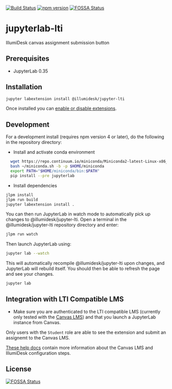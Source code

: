 [![Build Status](https://travis-ci.com/IllumiDesk/jupyter-lti.svg?branch=master)](https://travis-ci.org/IllumiDesk/jupyter-lti)
[![npm version](http://img.shields.io/npm/v/@illumidesk/jupyter-lti.svg?style=flat)](https://npmjs.org/package/@illumidesk/jupyter-lti 'View this project on npm')
[![FOSSA Status](https://app.fossa.io/api/projects/git%2Bgithub.com%2FIllumiDesk%2Fjupyter-lti.svg?type=shield)](https://app.fossa.io/projects/git%2Bgithub.com%2FIllumiDesk%2Fjupyter-lti?ref=badge_shield)

# jupyterlab-lti

IllumiDesk canvas assignment submission button

## Prerequisites

- JupyterLab 0.35

## Installation

```bash
jupyter labextension install @illumidesk/jupyter-lti
```

Once installed you can [enable or disable extensions](https://jupyterlab.readthedocs.io/en/stable/user/extensions.html#installing-extensions).

## Development

For a development install (requires npm version 4 or later), do the following in the repository directory:

- Install and activate conda environment

```bash
  wget https://repo.continuum.io/miniconda/Miniconda2-latest-Linux-x86_64.sh -O ~/miniconda.sh;
  bash ~/miniconda.sh -b -p $HOME/miniconda
  export PATH="$HOME/miniconda/bin:$PATH"
  pip install --pre jupyterlab
```

- Install dependencies

```bash
jlpm install
jlpm run build
jupyter labextension install .
```

You can then run JupyterLab in watch mode to automatically pick up changes to @illumidesk/jupyter-lti. Open a terminal in the @illumidesk/jupyter-lti repository directory and enter:

```bash
jlpm run watch
```

Then launch JupyterLab using:

```bash
jupyter lab --watch
```

This will automatically recompile @illumidesk/jupyter-lti upon changes, and JupyterLab will rebuild itself. You should then be able to refresh the page and see your changes.

```bash
jupyter lab
```

## Integration with LTI Compatible LMS

- Make sure you are authenticated to the LTI compatible LMS (currently only tested with the [Canvas LMS](https://www.canvaslms.com/)) and that you launch a JupyterLab instance from Canvas.

Only users with the `Student` role are able to see the extension and submit an assignemt to the Canvas LMS.

[These help docs](https://docs.illumidesk.com) contain more information about the Canvas LMS and IllumiDesk configuration steps.


## License
[![FOSSA Status](https://app.fossa.io/api/projects/git%2Bgithub.com%2FIllumiDesk%2Fjupyter-lti.svg?type=large)](https://app.fossa.io/projects/git%2Bgithub.com%2FIllumiDesk%2Fjupyter-lti?ref=badge_large)